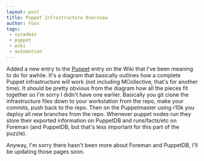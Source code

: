 ```yaml
---
layout: post
title: Puppet Infrastructure Overview
author: Foxx
tags:
 - sysadmin
 - puppet
 - wiki
 - automation
---
```

Added a new entry to the [Puppet](http://wiki.churchoffoxx.net/index.php?title=Puppet) entry on the Wiki that I've been meaning to do for awhile.  It's a diagram that basically outlines how a complete Puppet infrastructure will work (not including MCollective, that's for another time).  It should be pretty obvious from the diagram how all the pieces fit together so I'm sorry I didn't have one earlier.  Basically you git clone the infrastructure files down to your workstation from the repo, make your commits, push back to the repo.  Then on the Puppetmaster using r10k you deploy all new branches from the repo.  Whenever puppet nodes run they store their exported information on PuppetDB and runs/facts/etc on Foreman (and PuppetDB, but that's less important for this part of the puzzle).

Anyway, I'm sorry there hasn't been more about Foreman and PuppetDB, I'll be updating those pages soon.
